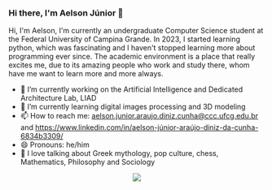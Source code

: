 ### Hi there, I'm Aelson Júnior 👋


Hi, I'm Aelson, I'm currently an undergraduate Computer Science student at the Federal University of Campina Grande. In 2023, I started learning python, which was fascinating and I haven't stopped learning more about programming ever since. The academic environment is a place that really excites me, due to its amazing people who work and study there, whom have me want to learn more and more always. 

- 🔭 I’m currently working on the Artificial Intelligence and Dedicated Architecture Lab, LIAD
- 🌱 I’m currently learning digital images processing and 3D modeling
- 📫 How to reach me: aelson.junior.araujo.diniz.cunha@ccc.ufcg.edu.br and https://www.linkedin.com/in/aelson-júnior-araújo-diniz-da-cunha-6834b3309/
- 😄 Pronouns: he/him
- 💬 I love talking about Greek mythology, pop culture, chess, Mathematics, Philosophy and Sociology

<p align="center">
  <a href="https://skillicons.dev">
    <img src="https://skillicons.dev/icons?i=py,clojure,cpp,java,opencv,blender,vim,,mysql,haskell" />
  </a>
</p>
  
<!--
**aelsonjrdiniz/aelsonjrdiniz** is a ✨ _special_ ✨ repository because its `README.md` (this file) appears on your GitHub profile.

Here are some ideas to get you started:

- 🔭 I’m currently working on ...
- 🌱 I’m currently learning ...
- 👯 I’m looking to collaborate on ...
- 🤔 I’m looking for help with ...
- 💬 Ask me about ...
- 📫 How to reach me: ...
- 😄 Pronouns: ...
- ⚡ Fun fact: ...
-->

